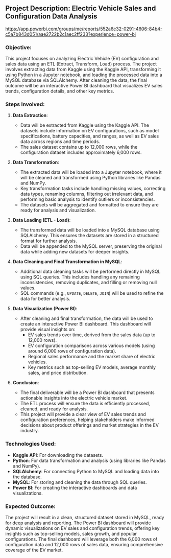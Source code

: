 ## Project Description: Electric Vehicle Sales and Configuration Data Analysis

https://app.powerbi.com/groups/me/reports/552a6c32-0291-4606-84b4-c5a7b843d051/aae2722b2c1aec2ff233?experience=power-bi

### Objective:
This project focuses on analyzing Electric Vehicle (EV) configuration and sales data using an ETL (Extract, Transform, Load) process. The project involves extracting data from Kaggle using the Kaggle API, transforming it using Python in a Jupyter notebook, and loading the processed data into a MySQL database via SQLAlchemy. After cleaning the data, the final outcome will be an interactive Power BI dashboard that visualizes EV sales trends, configuration details, and other key metrics.

### Steps Involved:

1. **Data Extraction**:
   - Data will be extracted from Kaggle using the Kaggle API. The datasets include information on EV configurations, such as model specifications, battery capacities, and ranges, as well as EV sales data across regions and time periods.
   - The sales dataset contains up to 12,000 rows, while the configuration dataset includes approximately 6,000 rows.

2. **Data Transformation**:
   - The extracted data will be loaded into a Jupyter notebook, where it will be cleaned and transformed using Python libraries like Pandas and NumPy.
   - Key transformation tasks include handling missing values, correcting data types, renaming columns, filtering out irrelevant data, and performing basic analysis to identify outliers or inconsistencies.
   - The datasets will be aggregated and formatted to ensure they are ready for analysis and visualization.

3. **Data Loading (ETL - Load)**:
   - The transformed data will be loaded into a MySQL database using SQLAlchemy. This ensures the datasets are stored in a structured format for further analysis.
   - Data will be appended to the MySQL server, preserving the original data while adding new datasets for deeper insights.

4. **Data Cleaning and Final Transformation in MySQL**:
   - Additional data cleaning tasks will be performed directly in MySQL using SQL queries. This includes handling any remaining inconsistencies, removing duplicates, and filling or removing null values.
   - SQL commands (e.g., `UPDATE`, `DELETE`, `JOIN`) will be used to refine the data for better analysis.

5. **Data Visualization (Power BI)**:
   - After cleaning and final transformation, the data will be used to create an interactive Power BI dashboard. This dashboard will provide visual insights on:
     - EV sales trends over time, derived from the sales data (up to 12,000 rows).
     - EV configuration comparisons across various models (using around 6,000 rows of configuration data).
     - Regional sales performance and the market share of electric vehicles.
     - Key metrics such as top-selling EV models, average monthly sales, and price distribution.

6. **Conclusion**:
   - The final deliverable will be a Power BI dashboard that presents actionable insights into the electric vehicle market.
   - The ETL process will ensure the data is efficiently processed, cleaned, and ready for analysis.
   - This project will provide a clear view of EV sales trends and configuration preferences, helping stakeholders make informed decisions about product offerings and market strategies in the EV industry.

### Technologies Used:
- **Kaggle API**: For downloading the datasets.
- **Python**: For data transformation and analysis (using libraries like Pandas and NumPy).
- **SQLAlchemy**: For connecting Python to MySQL and loading data into the database.
- **MySQL**: For storing and cleaning the data through SQL queries.
- **Power BI**: For creating the interactive dashboards and data visualizations.

### Expected Outcome:
The project will result in a clean, structured dataset stored in MySQL, ready for deep analysis and reporting. The Power BI dashboard will provide dynamic visualizations on EV sales and configuration trends, offering key insights such as top-selling models, sales growth, and popular configurations. The final dashboard will leverage both the 6,000 rows of configuration data and 12,000 rows of sales data, ensuring comprehensive coverage of the EV market.
